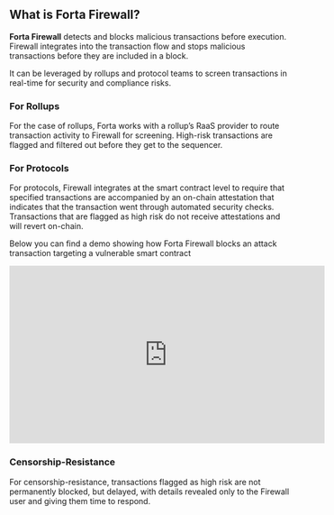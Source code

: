 ## What is Forta Firewall?

**Forta Firewall** detects and blocks malicious transactions before execution. Firewall integrates into the transaction flow and stops malicious transactions before they are included in a block.

It can be leveraged by rollups and protocol teams to screen transactions in real-time for security and compliance risks.

### For Rollups

For the case of rollups, Forta works with a rollup’s RaaS provider to route transaction activity to Firewall for screening. High-risk transactions are flagged and filtered out before they get to the sequencer.

### For Protocols

For protocols, Firewall integrates at the smart contract level to require that specified transactions are accompanied by an on-chain attestation that indicates that the transaction went through automated security checks. Transactions that are flagged as high risk do not receive attestations and will revert on-chain.

Below you can find a demo showing how Forta Firewall blocks an attack transaction targeting a vulnerable smart contract

<iframe width="560" height="315" src="https://www.youtube.com/embed/bxujLYcC6sg?si=CR515p3YI2CMv132" title="YouTube video player" frameborder="0" allow="accelerometer; autoplay; clipboard-write; encrypted-media; gyroscope; picture-in-picture; web-share" referrerpolicy="strict-origin-when-cross-origin" allowfullscreen></iframe>

</br>


### Censorship-Resistance

For censorship-resistance, transactions flagged as high risk are not permanently blocked, but delayed, with details revealed only to the Firewall user and giving them time to respond.
